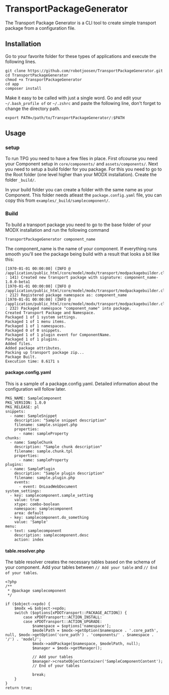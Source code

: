 # TransportPackageGenerator
The Transport Package Generator is a CLI tool to create simple transport package from a configuration file.

## Installation
Go to your favorite folder for these types of applications and execute the following lines.
```
git clone https://github.com/robotjoosen/TransportPackageGenerator.git
cd TransportPackageGenerator
chmod +x TransportPackageGenerator
cd app
composer install
```

Make it easy to be called with just a single word.
Go and edit your `~/.bash_profile of` or `~/.zshrc` and paste the following line, don't forget to change the directory path.
```
export PATH=/path/to/TransportPackageGenerator/:$PATH
```

## Usage

### setup
To run TPG you need to have a few files in place. First ofcourse you need your Component setup in `core/components/` and `assets/components/`.
Next you need to setup a build folder for you package. For this you need to go to the Root folder (one level higher than your MODX installation).
Create the folder `_build/`.

In your build folder you can create a folder with the same name as your Component. 
This folder needs atleast the `package.config.yaml` file, you can copy this from `examples/_build/samplecomponent/`.

### Build
To build a transport package you need to go to the base folder of your MODX installation and run the following command
```
TransportPackageGenerator component_name
```

The component_name is the name of your component. If everything runs smooth you'll see the package being build with a result that looks a bit like this:
```
[1970-01-01 00:00:00] (INFO @ /application/public_html/core/model/modx/transport/modpackagebuilder.class.php : 141) Created new transport package with signature: component_name-1.0.0-beta1
[1970-01-01 00:00:00] (INFO @ /application/public_html/core/model/modx/transport/modpackagebuilder.class.php : 212) Registered package namespace as: component_name
[1970-01-01 00:00:00] (INFO @ /application/public_html/core/model/modx/transport/modpackagebuilder.class.php : 232) Packaged namespace "component_name" into package.
Created Transport Package and Namespace.
Packaged 1 of 1 system settings.
Packaged 1 of 1 menu items.
Packaged 1 of 1 namespaces.
Packaged 0 of 0 snippets.
Packaged 1 of 1 plugin event for ComponentName.
Packaged 1 of 1 plugins.
Added files.
Added package attributes.
Packing up transport package zip...
Package Built.
Execution time: 8.6171 s
```  

#### package.config.yaml
This is a sample of a package.config.yaml. Detailed information about the configuration will follow later.
```
PKG_NAME: SampleComponent
PKG_VERSION: 1.0.0
PKG_RELEASE: pl
snippets:
  - name: SampleSnippet
    description: "Sample snippet description"
    filename: sample.snippet.php
    properties:
      - name: sampleProperty
chunks:
  - name: SampleChunk
    description: "Sample chunk description"
    filename: sample.chunk.tpl
    properties:
      - name: sampleProperty
plugins:
  - name: SamplePlugin
    description: "Sample plugin description"
    filename: sample.plugin.php
    events:
      - event: OnLoadWebDocument
system_settings:
  - key: samplecomponent.sample_setting
    value: true
    xtype: combo-boolean
    namespace: samplecomponent
    area: default
  - key: samplecomponent.do_something
    value: 'Sample'
menu:
  - text: samplecomponent
    description: samplecomponent.desc
    action: index
```
#### table.resolver.php
The table resolver creates the necessary tables based on the schema of your component.
Add your tables between `// Add your table` and `// End of your tables`.
```
<?php
/**
 * @package samplecomponent
 */

if ($object->xpdo) {
    $modx =& $object->xpdo;
    switch ($options[xPDOTransport::PACKAGE_ACTION]) {
        case xPDOTransport::ACTION_INSTALL:
        case xPDOTransport::ACTION_UPGRADE:
            $namespace = $options['namespace'];
            $modelPath = $modx->getOption($namespace . '.core_path', null, $modx->getOption('core_path') . 'components/' . $namespace . '/') . 'model/';
            $modx->addPackage($namespace, $modelPath, null);
            $manager = $modx->getManager();
            
            // Add your tables
            $manager->createObjectContainer('SampleComponentContent');
            // End of your tables

            break;
    }
}
return true;
```